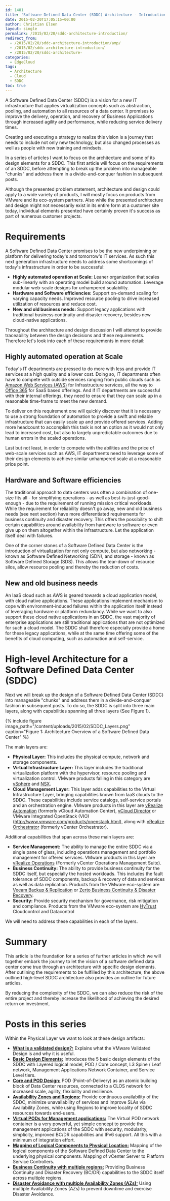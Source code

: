 ```yaml
---
id: 1481
title: 'Software Defined Data Center (SDDC) Architecture - Introduction'
date: 2015-02-20T17:05:15+00:00
author: Christian Elsen
layout: single
permalink: /2015/02/20/sddc-architecture-introduction/
redirect_from:
  - /2015/02/20/sddc-architecture-introduction/amp/
  - /2015/02/sddc-architecture-introduction/
  - /2015/02/20/sddc-architecture-
categories:
  - EdgeCloud
tags:
  - Architecture
  - Cloud
  - SDDC
toc: true
---
```

A Software Defined Data Center (SDDC) is a vision for a new IT infrastructure that applies virtualization concepts such as abstraction, pooling, and automation to all resources of a data center. It promises to improve the delivery, operation, and recovery of Business Applications through increased agility and performance, while reducing service delivery times.

Creating and executing a strategy to realize this vision is a journey that needs to include not only new technology, but also changed processes as well as people with new training and mindsets.

In a series of articles I want to focus on the architecture and some of its design elements for a SDDC. This first article will focus on the requirements of an SDDC, before attempting to break up the problem into manageable "chunks" and address them in a divide-and-conquer fashion in subsequent posts.

Although the presented problem statement, architecture and design could apply to a wide variety of products, I will mostly focus on products from VMware and its eco-system partners. Also while the presented architecture and design might not necessarily exist in its entire form at a customer site today, individual elements presented have certainly proven it's success as part of numerous customer projects.

# Requirements

A Software Defined Data Center promises to be the new underpinning or platform for delivering today's and tomorrow's IT services. As such this next generation infrastructure needs to address some shortcomings of today's infrastructure in order to be successful:

* **Highly automated operation at Scale:** Leaner organization that scales sub-linearly with an operating model build around automation. Leverage modular web-scale designs for unhampered scalability.
* **Hardware and Software efficiencies:** Support on-demand scaling for varying capacity needs. Improved resource pooling to drive increased utilization of resources and reduce cost.
* **New and old business needs:** Support legacy applications with traditional business continuity and disaster recovery, besides new cloud-native applications.

Throughout the architecture and design discussion I will attempt to provide traceability between the design decisions and these requirements. Therefore let's look into each of these requirements in more detail:

## Highly automated operation at Scale

Today's IT departments are pressed to do more with less and provide IT services at a high quality and a lower cost. Doing so, IT departments often have to compete with outside services ranging from public clouds such as [Amazon Web Services (AWS)](https://aws.amazon.com/) for Infrastructure services, all the way to [Office 365](https://products.office.com/en-us/business/) for SaaS based offerings. And if IT departments are successful with their internal offerings, they need to ensure that they can scale up in a reasonable time-frame to meet the new demand.

To deliver on this requirement one will quickly discover that it is necessary to use a strong foundation of automation to provide a swift and reliable infrastructure that can easily scale up and provide offered services. Adding more headcount to accomplish this task is not an option as it would not only lead to increased cost, but also to largely unpredictable outcomes due to human errors in the scaled operations.

Last but not least, in order to compete with the abilities and the price of web-scale services such as AWS, IT departments need to leverage some of their design elements to achieve similar unhampered scale at a reasonable price point.

## Hardware and Software efficiencies

The traditional approach to data centers was often a combination of one-size fits all - for simplifying operations - as well as best-is-just-good-enough - due to the requirement of running mission critical workloads. While the requirement for reliability doesn't go away, new and old business needs (see next section) have more differentiated requirements for business continuity and disaster recovery. This offers the possibility to shift certain capabilities around availability from hardware to software or even give up on them altogether within the infrastructure. Let the application itself deal with failures.

One of the corner stones of a Software Defined Data Center is the introduction of virtualization for not only compute, but also networking - known as Software Defined Networking (SDN), and storage - known as Software Defined Storage (SDS). This allows the tear-down of resource silos, allow resource pooling and thereby the reduction of costs.

## New and old business needs

An IaaS cloud such as AWS is geared towards a cloud application model, with cloud native applications. These applications implement mechanism to cope with environment-induced failures within the application itself instead of leveraging hardware or platform redundancy. While we want to also support these cloud native applications in an SDDC, the vast majority of enterprise applications are still traditional applications that are not optimized for such a cloud model. The SDDC shall therefore especially provide a home for these legacy applications, while at the same time offering some of the benefits of cloud computing, such as automation and self-service.

# High-level Architecture for a Software Defined Data Center (SDDC)

Next we will break up the design of a Software Defined Data Center (SDDC) into manageable "chunks" and address them in a divide-and-conquer fashion in subsequent posts. To do so, the SDDC is split into three main layers, along with capabilities spanning all three layers (See Figure 1).

{% include figure image_path="/content/uploads/2015/02/SDDC_Layers.png" caption="Figure 1: Architecture Overview of a Software Defined Data Center" %}

The main layers are:

* **Physical Layer:** This includes the physical compute, network and storage components.
* **Virtual Infrastructure Layer:** This layer includes the traditional virtualization platform with the hypervisor, resource pooling and virtualization control. VMware products falling in this category are [vSphere](http://www.vmware.com/products/vsphere.html) and [NSX](http://www.vmware.com/products/nsx.html).
* **Cloud Management Layer:** This layer adds capabilities to the Virtual Infrastructure Layer, bringing capabilities known from IaaS clouds to the SDDC. These capabilities include service catalogs, self-service portals and an orchestration engine. VMware products in this layer are [vRealize Automation](http://www.vmware.com/products/vrealize-automation.html)</a> (formerly vCloud Automation Center), [vCloud Director](http://www.vmware.com/products/vcloud-director.html) or VMware Integrated OpenStack (VIO)(http://www.vmware.com/products/openstack.html), along with [vRealize Orchestrator](http://www.vmware.com/products/vrealize-orchestrator.html) (formerly vCenter Orchestrator).

Additional capabilities that span across these main layers are:

* **Service Management:** The ability to manage the entire SDDC via a single pane of glass, including operations management and portfolio management for offered services. VMware products in this layer are [vRealize Operations](http://www.vmware.com/ap/products/vrealize-operations.html) (Formerly vCenter Operations Management Suite).
* **Business Continuity:** The ability to provide business continuity for the SDDC itself, but especially the hosted workloads. This includes the fault tolerance of SDDC components, backup & recovery of data and services as well as data replication. Products from the VMware eco-system are [Veeam Backup & Replication](https://www.veeam.com/vmware-esx-backup.html) or [Zerto Business Continuity & Disaster Recovery](http://www.zerto.com/).
* **Security:** Provide security mechanism for governance, risk mitigation and compliance. Products from the VMware eco-system are [HyTrust](http://www.hytrust.com/) Cloudcontrol and Datacontrol

We will need to address these capabilities in each of the layers.

# Summary

This article is the foundation for a series of further articles in which we will together embark the journey to let the vision of a software defined data center come true through an architecture with specific design elements. After outlining the requirements to be fulfilled by this architecture, the above outlined high-level SDDC architecture also provides an outline for future articles.

By reducing the complexity of the SDDC, we can also reduce the risk of the entire project and thereby increase the likelihood of achieving the desired return on investment.

# Posts in this series

Within the Physical Layer we want to look at these design artifacts:

* [**What is a validated design?:**](http://www.vmware.com/solutions/software-defined-datacenter/validated-designs.html) Explains what the VMware Validated Design is and why it is useful.
* [**Basic Design Elements:**](/2015/08/04/sddc-sddc-architecture-basic-design-elements/) Introduces the 5 basic design elements of the SDDC with Layered logical model, POD / Core concept, L3 Spine / Leaf network, Management Applications Network Container, and Service Level tiers.
* [**Core and POD Design:**](/2015/03/10/sddc-architecture-core-pod/) POD (Point-of-Delivery) as an atomic building block of Data Center resources, connected to a CLOS network for increased scale, agility, flexibility and resilience.
* [**Availability Zones and Regions:**](/2015/07/31/sddc-architecture-regions-and-availability-zones-azs/) Provide continuous availability of the SDDC, minimize unavailability of services and improve SLAs via Availability Zones, while using Regions to improve locality of SDDC resources towards end-users.
* [**Virtual PODs for Management applications:**](/2015/08/31/sddc-architecture-vpods-for-management-applications/) The Virtual POD network container is a very powerful, yet simple concept to provide the management applications of the SDDC with security, modularity, simplicity, improved BC/DR capabilities and IPv6 support. All this with a minimum of integration effort.
* [**Mapping of Logical Components to Physical Location:**](/2015/09/09/sddc-architecture-mapping-of-logical-components-to-physical-location/) Mapping of the logical components of the Software Defined Data Center to the underlying physical components. Mapping of vCenter Server to Platform Service Controllers.
* [**Business Continuity with multiple regions:**](/2015/09/11/sddc-architecture-business-continuity-with-multiple-regions/) Providing Business Continuity and Disaster Recovery (BC/DR) capabilities to the SDDC itself across multiple regions.
* [**Disaster Avoidance with multiple Availability Zones (AZs):**](/2015/07/31/sddc-architecture-regions-and-availability-zones-azs/) Using multiple Availability Zones (AZs) to prevent downtime and exercise Disaster Avoidance.
